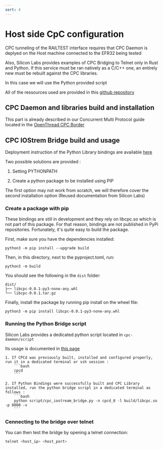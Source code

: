 ```yaml
---
sort: 4
---
```

# Host side CpC configuration

CPC tunneling of the RAILTEST interface requires that CPC Daemon is deplyed on the Host machine connected to the EFR32 being tested

Also, Silicon Labs provides examples of CPC Bridging to Telnet only in Rust and Python. If this service must be ran natively as a C/C++ one, an entirely new must be rebuilt against the CPC libraries.

In this case we will use the Python provided script

All of the ressources used are provided in this [github repository](https://github.com/SiliconLabs/cpc-daemon)

## CPC Daemon and libraries build and installation

This part is already described in our Concurrent Multi Protocol guide located in the [OpenThread CPC Border](../../../../OpenThread/Applications/OpenThread_Border_Router_CPC/build_and_install_cpc.md)

## CPC IOStrem Bridge build and usage

Deployment instruction of the Python Library bindings are available [here](https://github.com/SiliconLabs/cpc-daemon/tree/main/lib/bindings/python)

Two possible solutions are provided :

1. Setting PYTHONPATH

2. Create a python package to be installed using PIP

The first option may not work from scratch, we will therefore cover the second installation option (Reused documentation from Silicon Labs)

### Create a package with pip

These bindings are still in development and they rely on libcpc.so which is not
part of this package. For that reason, bindings are not published in PyPi
repositories. Fortunately, it's quite easy to build the package.

First, make sure you have the dependencies installed:

    python3 -m pip install --upgrade build

Then, in this directory, next to the pyproject.toml, run:

    python3 -m build

You should see the following in the `dist` folder:

    dist/
    ├── libcpc-0.0.1-py3-none-any.whl
    └── libcpc-0.0.1.tar.gz

Finally, install the package by running pip install on the wheel file:

    python3 -m pip install libcpc-0.0.1-py3-none-any.whl

### Running the Python Bridge script

Silicon Labs provides a dedicated python script located in `cpc-daemon/script`

Its usage is documented in [this page](https://github.com/SiliconLabs/cpc-daemon/blob/main/doc/iostream_bridge.md)

    1. If CPCd was previously built, installed and configured properly, run it in a dedicated terminal or ssh session :
        ```bash
        cpcd
        ```

    2. If Python Bindings were successfully built and CPC Library installed, run the python bridge script in a dedicated terminal as follows :
        ```bash
        python script/cpc_iostream_bridge.py -n cpcd_0 -l build/libcpc.so -p 8080 -v
        ```

### Cennecting to the bridge over telnet

You can then test the bridge by opening a telnet connection:

```bash
telnet <host_ip> <host_port>
```
